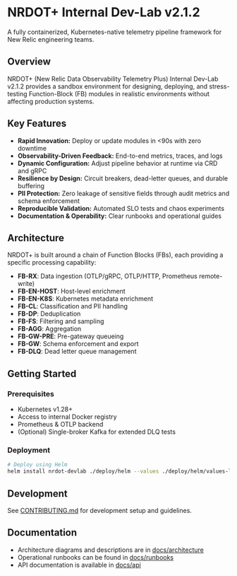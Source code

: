 # NRDOT+ Internal Dev-Lab v2.1.2

A fully containerized, Kubernetes-native telemetry pipeline framework for New Relic engineering teams.

## Overview

NRDOT+ (New Relic Data Observability Telemetry Plus) Internal Dev-Lab v2.1.2 provides a sandbox environment for designing, deploying, and stress-testing Function-Block (FB) modules in realistic environments without affecting production systems.

## Key Features

- **Rapid Innovation:** Deploy or update modules in <90s with zero downtime
- **Observability-Driven Feedback:** End-to-end metrics, traces, and logs
- **Dynamic Configuration:** Adjust pipeline behavior at runtime via CRD and gRPC
- **Resilience by Design:** Circuit breakers, dead-letter queues, and durable buffering
- **PII Protection:** Zero leakage of sensitive fields through audit metrics and schema enforcement
- **Reproducible Validation:** Automated SLO tests and chaos experiments
- **Documentation & Operability:** Clear runbooks and operational guides

## Architecture

NRDOT+ is built around a chain of Function Blocks (FBs), each providing a specific processing capability:

- **FB-RX**: Data ingestion (OTLP/gRPC, OTLP/HTTP, Prometheus remote-write)
- **FB-EN-HOST**: Host-level enrichment
- **FB-EN-K8S**: Kubernetes metadata enrichment
- **FB-CL**: Classification and PII handling
- **FB-DP**: Deduplication
- **FB-FS**: Filtering and sampling
- **FB-AGG**: Aggregation
- **FB-GW-PRE**: Pre-gateway queueing
- **FB-GW**: Schema enforcement and export
- **FB-DLQ**: Dead letter queue management

## Getting Started

### Prerequisites

- Kubernetes v1.28+
- Access to internal Docker registry
- Prometheus & OTLP backend
- (Optional) Single-broker Kafka for extended DLQ tests

### Deployment

```bash
# Deploy using Helm
helm install nrdot-devlab ./deploy/helm --values ./deploy/helm/values-lab.yaml
```

## Development

See [CONTRIBUTING.md](./CONTRIBUTING.md) for development setup and guidelines.

## Documentation

- Architecture diagrams and descriptions are in [docs/architecture](./docs/architecture)
- Operational runbooks can be found in [docs/runbooks](./docs/runbooks)
- API documentation is available in [docs/api](./docs/api)
